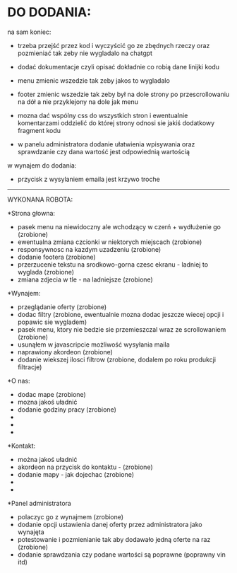 # DO DODANIA:
na sam koniec:
- trzeba przejść przez kod i wyczyścić go ze zbędnych rzeczy oraz pozmieniać tak zeby nie wygladalo na chatgpt
- dodać dokumentacje czyli opisać dokładnie co robią dane linijki kodu

- menu zmienic wszedzie tak zeby jakos to wygladalo
- footer zmienic wszedzie tak zeby był na dole strony po przescrollowaniu na dół a nie przyklejony na dole jak menu

- mozna dać wspólny css do wszystkich stron i ewentualnie komentarzami oddzielić do której strony odnosi sie jakiś dodatkowy fragment kodu
- w panelu administratora dodanie ułatwienia wpisywania oraz sprawdzanie czy dana wartość jest odpowiednią wartością


w wynajem do dodania:
- przycisk z wysylaniem emaila jest krzywo troche 

---------------------------------------------------------------------
WYKONANA ROBOTA:

*Strona głowna:
- pasek menu na niewidoczny ale wchodzący w czerń + wydłużenie go (zrobione)
- ewentualna zmiana czcionki w niektorych miejscach (zrobione)
- responsywnosc na kazdym uzadzeniu (zrobione)
- dodanie footera (zrobione)
- przerzucenie tekstu na srodkowo-gorna czesc ekranu - ladniej to wyglada (zrobione)
- zmiana zdjecia w tle - na ladniejsze (zrobione)

*Wynajem:
- przeglądanie oferty (zrobione)
- dodac filtry (zrobione, ewentualnie mozna dodac jeszcze wiecej opcji i popawic sie wygladem)
- pasek menu, ktory nie bedzie sie przemieszczal wraz ze scrollowaniem (zrobione)
- usunąłem w javascripcie możliwość wysyłania maila
- naprawiony akordeon (zrobione)
- dodanie wiekszej ilosci filtrow (zrobione, dodalem po roku produkcji filtracje)

*O nas:
- dodac mape (zrobione)
- mozna jakoś uładnić
- dodanie godziny pracy (zrobione)
-
-
-

*Kontakt:
- można jakoś uładnić
- akordeon na przycisk do kontaktu - (zrobione)
- dodanie mapy - jak dojechac (zrobione)
-
-

*Panel administratora
- polaczyc go z wynajmem (zrobione)
- dodanie opcji ustawienia danej oferty przez administratora jako wynajęta
- potestowanie i pozmienianie tak aby dodawało jedną oferte na raz (zrobione)
- dodanie sprawdzania czy podane wartości są poprawne (poprawny vin itd)
  
